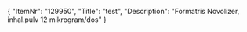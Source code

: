 {
  "ItemNr": "129950",
  "Title": "test",
  "Description": "Formatris Novolizer, inhal.pulv 12 mikrogram/dos"
}